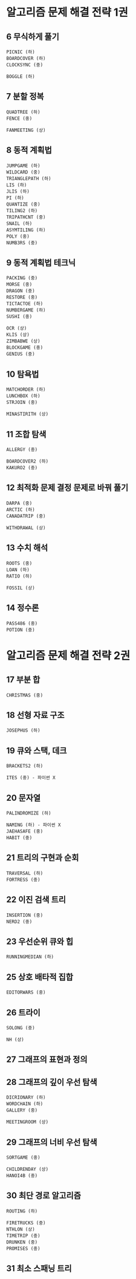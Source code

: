 # 알고리즘 문제 해결 전략 1권
## 6 무식하게 풀기
    PICNIC (하)
    BOARDCOVER (하)
    CLOCKSYNC (중)
        
    BOGGLE (하)
        
## 7 분할 정복
    QUADTREE (하)
    FENCE (중)
        
    FANMEETING (상)
        
## 8 동적 계획법
    JUMPGAME (하)
    WILDCARD (중)
    TRIANGLEPATH (하)
    LIS (하)
    JLIS (하)
    PI (하)
    QUANTIZE (중)
    TILING2 (하)
    TRIPATHCNT (중)
    SNAIL (하)
    ASYMTILING (하)
    POLY (중)
    NUMB3RS (중)
        
## 9 동적 계획법 테크닉
    PACKING (중)
    MORSE (중)
    DRAGON (중)
    RESTORE (중)
    TICTACTOE (하)
    NUMBERGAME (하)
    SUSHI (중)
        
    OCR (상)
    KLIS (상)
    ZIMBABWE (상)
    BLOCKGAME (중)
    GENIUS (중)
        
## 10 탐욕법
    MATCHORDER (하)
    LUNCHBOX (하)
    STRJOIN (중)
        
    MINASTIRITH (상)
        
## 11 조합 탐색
    ALLERGY (중)

    BOARDCOVER2 (하)
    KAKURO2 (중)
        
## 12 최적화 문제 결정 문제로 바꿔 풀기
    DARPA (중)
    ARCTIC (하)
    CANADATRIP (중)
    
    WITHDRAWAL (상)
    
## 13 수치 해석
    ROOTS (중)
    LOAN (하)
    RATIO (하)
    
    FOSSIL (상)

## 14 정수론
    PASS486 (중)
    POTION (중)
    
# 알고리즘 문제 해결 전략 2권
## 17 부분 합
    CHRISTMAS (중)
    
## 18 선형 자료 구조
    JOSEPHUS (하)
    
## 19 큐와 스택, 데크
    BRACKETS2 (하)
    
    ITES (중) - 파이썬 X
    
## 20 문자열
    PALINDROMIZE (하)

    NAMING (하) - 파이썬 X
    JAEHASAFE (중)
    HABIT (중)
    
## 21 트리의 구현과 순회
    TRAVERSAL (하)
    FORTRESS (중)
    
## 22 이진 검색 트리
    INSERTION (중)
    NERD2 (중)
    
## 23 우선순위 큐와 힙
    RUNNINGMEDIAN (하)

## 25 상호 배타적 집합

    EDITORWARS (중)
    
## 26 트라이
    SOLONG (중)
    
    NH (상)
    
## 27 그래프의 표현과 정의

## 28 그래프의 깊이 우선 탐색
    DICRIONARY (하)
    WORDCHAIN (하)
    GALLERY (중)
    
    MEETINGROOM (상)
    
## 29 그래프의 너비 우선 탐색
    SORTGAME (중)
    
    CHILDRENDAY (상)
    HANOI4B (중)
    
## 30 최단 경로 알고리즘
    ROUTING (하)
    
    FIRETRUCKS (중)
    NTHLON (상)
    TIMETRIP (중)
    DRUNKEN (중)
    PROMISES (중)
    
## 31 최소 스패닝 트리
